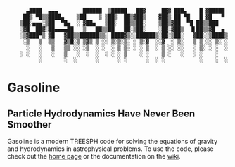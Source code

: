 ```
 	  ▄████  ▄▄▄        ██████  ▒█████   ██▓     ██▓ ███▄    █ ▓█████ 
	 ██▒ ▀█▒▒████▄    ▒██    ▒ ▒██▒  ██▒▓██▒    ▓██▒ ██ ▀█   █ ▓█   ▀ 
	▒██░▄▄▄░▒██  ▀█▄  ░ ▓██▄   ▒██░  ██▒▒██░    ▒██▒▓██  ▀█ ██▒▒███   
	░▓█  ██▓░██▄▄▄▄██   ▒   ██▒▒██   ██░▒██░    ░██░▓██▒  ▐▌██▒▒▓█  ▄ 
	░▒▓███▀▒ ▓█   ▓██▒▒██████▒▒░ ████▓▒░░██████▒░██░▒██░   ▓██░░▒████▒
	 ░▒   ▒  ▒▒   ▓▒█░▒ ▒▓▒ ▒ ░░ ▒░▒░▒░ ░ ▒░▓  ░░▓  ░ ▒░   ▒ ▒ ░░ ▒░ ░
	  ░   ░   ▒   ▒▒ ░░ ░▒  ░ ░  ░ ▒ ▒░ ░ ░ ▒  ░ ▒ ░░ ░░   ░ ▒░ ░ ░  ░
	░ ░   ░   ░   ▒   ░  ░  ░  ░ ░ ░ ▒    ░ ░    ▒ ░   ░   ░ ░    ░   
	      ░       ░  ░      ░      ░ ░      ░  ░ ░           ░    ░  ░
```                                                                  

#  Gasoline
## Particle Hydrodynamics Have Never Been Smoother

Gasoline is a modern TREESPH code for solving the equations of gravity and
hydrodynamics in astrophysical problems.  To use the code, please check out the 
[home page](http://gasoline-code.com) or the documentation on the [wiki](https://github.com/N-BodyShop/gasoline/wiki).
